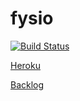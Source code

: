 # fysio

[![Build Status](https://travis-ci.org/kummitus/fysio.png)](https://travis-ci.org/kummitus/fysio)

[Heroku](https://murmuring-oasis-41354.herokuapp.com)

[Backlog](https://docs.google.com/spreadsheets/d/1jfjklsfU010FvHHj6rzSbhvvMsHWwTzUubCUJlhY1pw/) 


